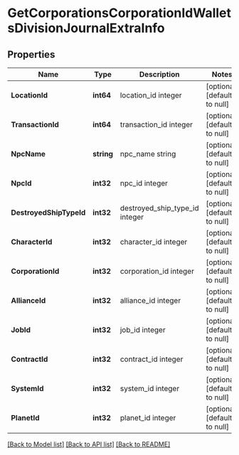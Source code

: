 # GetCorporationsCorporationIdWalletsDivisionJournalExtraInfo

## Properties
Name | Type | Description | Notes
------------ | ------------- | ------------- | -------------
**LocationId** | **int64** | location_id integer | [optional] [default to null]
**TransactionId** | **int64** | transaction_id integer | [optional] [default to null]
**NpcName** | **string** | npc_name string | [optional] [default to null]
**NpcId** | **int32** | npc_id integer | [optional] [default to null]
**DestroyedShipTypeId** | **int32** | destroyed_ship_type_id integer | [optional] [default to null]
**CharacterId** | **int32** | character_id integer | [optional] [default to null]
**CorporationId** | **int32** | corporation_id integer | [optional] [default to null]
**AllianceId** | **int32** | alliance_id integer | [optional] [default to null]
**JobId** | **int32** | job_id integer | [optional] [default to null]
**ContractId** | **int32** | contract_id integer | [optional] [default to null]
**SystemId** | **int32** | system_id integer | [optional] [default to null]
**PlanetId** | **int32** | planet_id integer | [optional] [default to null]

[[Back to Model list]](../README.md#documentation-for-models) [[Back to API list]](../README.md#documentation-for-api-endpoints) [[Back to README]](../README.md)


